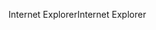 <span data-ttu-id="67bfc-101">Internet Explorer</span><span class="sxs-lookup"><span data-stu-id="67bfc-101">Internet Explorer</span></span>